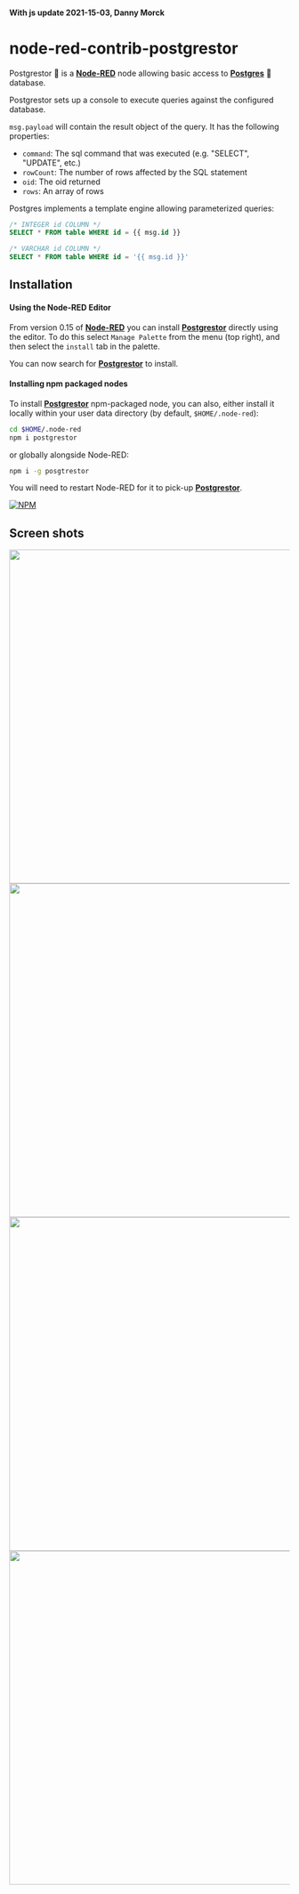#### With js update 2021-15-03, Danny Morck


# node-red-contrib-postgrestor
Postgrestor :space_invader: is a [**Node-RED**](http://nodered.org/) node allowing basic access to [**Postgres**](https://www.postgresql.org/) :elephant: database.

Postgrestor sets up a console to execute queries against the configured database.

```msg.payload``` will contain the result object of the query. It has the following properties:
* ```command```: The sql command that was executed (e.g. "SELECT", "UPDATE", etc.)
* ```rowCount```: The number of rows affected by the SQL statement
* ```oid```: The oid returned
* ```rows```: An array of rows

Postgres implements a template engine allowing parameterized queries:
```sql
/* INTEGER id COLUMN */
SELECT * FROM table WHERE id = {{ msg.id }}

/* VARCHAR id COLUMN */
SELECT * FROM table WHERE id = '{{ msg.id }}'

```
## Installation

#### Using the Node-RED Editor
From version 0.15 of [**Node-RED**](http://nodered.org/) you can install [**Postgrestor**](https://github.com/HySoaKa/node-red-contrib-postgrestor) directly using the editor. To do this select ```Manage Palette``` from the menu (top right), and then select the ```install``` tab in the palette.

You can now search for [**Postgrestor**](https://github.com/HySoaKa/node-red-contrib-postgrestor) to install.


#### Installing npm packaged nodes
To install [**Postgrestor**](https://github.com/HySoaKa/node-red-contrib-postgrestor) npm-packaged node, you can also, either install it locally within your user data directory (by default, ```$HOME/.node-red```):
```bash
cd $HOME/.node-red
npm i postgrestor
```
or globally alongside Node-RED:
```bash
npm i -g posgtrestor
```
You will need to restart Node-RED for it to pick-up [**Postgrestor**](https://github.com/HySoaKa/node-red-contrib-postgrestor).


[![NPM](https://nodei.co/npm/postgrestor.png?downloads=true&downloadRank=true&stars=true)](https://nodei.co/npm/postgrestor/)


## Screen shots
<p align="center">
<img src="http://i.imgur.com/D03T3vH.png" width="600">
<img src="http://i.imgur.com/gXPpsxz.png" width="600">
<img src="http://i.imgur.com/WTpmbT5.png" width="600">
<img src="http://i.imgur.com/jR0Z08P.png" width="600">
</p>
